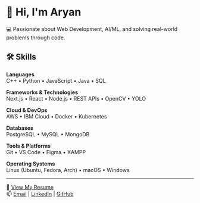 # 👋 Hi, I'm Aryan
  
💻 Passionate about Web Development, AI/ML, and solving real-world problems through code.

## 🛠️ Skills

**Languages**  
C++ • Python • JavaScript • Java • SQL

**Frameworks & Technologies**  
Next.js • React • Node.js • REST APIs • OpenCV • YOLO

**Cloud & DevOps**  
AWS • IBM Cloud • Docker • Kubernetes

**Databases**  
PostgreSQL • MySQL • MongoDB

**Tools & Platforms**  
Git • VS Code • Figma • XAMPP

**Operating Systems**  
Linux (Ubuntu, Fedora, Arch) • macOS • Windows

---

📄 [View My Resume](https://drive.google.com/file/d/16pSIz_d5E2AKzB8_avbEnviGXmpNHti5/view?usp=sharing)  
📫 [Email](mailto:aryanjha813@gmail.com) | [LinkedIn](https://www.linkedin.com/in/aryan813/) | [GitHub](https://github.com/Aryan-Jhaa)
